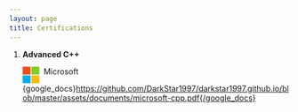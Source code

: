 ```yaml
---
layout: page
title: Certifications
---
```




1.	**Advanced C++**<br/>

	<img align="left" width="30" height="30" src="/assets/icons/microsoft.png"> &nbsp; Microsoft
	
	<!---<embed align="centre" src="/assets/documents/microsoft-cpp.pdf" width="800" height="700" />--->
	{google_docs}https://github.com/DarkStar1997/darkstar1997.github.io/blob/master/assets/documents/microsoft-cpp.pdf{/google_docs}